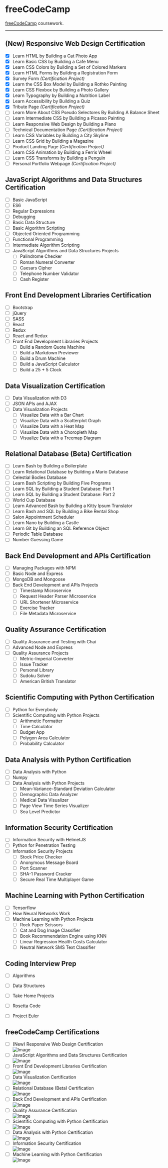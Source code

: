 # freeCodeCamp
[freeCodeCamp](https://www.freecodecamp.org/) coursework.

***

## (New) Responsive Web Design Certification
  - [X] Learn HTML by Building a Cat Photo App
  - [X] Learn Basic CSS by Building a Cafe Menu
  - [X] Learn CSS Colors by Building a Set of Colored Markers
  - [X] Learn HTML Forms by Building a Registration Form
  - [X] Survey Form *(Certification Project)*
  - [X] Learn the CSS Box Model by Building a Rothko Painting
  - [X] Learn CSS Flexbox by Building a Photo Gallery
  - [X] Learn Typography by Building a Nutrition Label
  - [X] Learn Accessibility by Building a Quiz
  - [X] Tribute Page *(Certification Project)*
  - [ ] Learn More About CSS Pseudo Selectores By Building A Balance Sheet
  - [ ] Learn Intermediate CSS by Building a Picasso Painting
  - [ ] Learn Responsive Web Design by Building a Piano
  - [ ] Technical Documentation Page *(Certification Project)*
  - [ ] Learn CSS Variables by Building a City Skyline
  - [ ] Learn CSS Grid by Building a Magazine
  - [ ] Product Landing Page *(Certification Project)*
  - [ ] Learn CSS Animation by Building a Ferris Wheel
  - [ ] Learn CSS Transforms by Building a Penguin
  - [ ] Personal Portfolio Webpage *(Certification Project)*

## JavaScript Algorithms and Data Structures Certification
  - [ ] Basic JavaScript
  - [ ] ES6
  - [ ] Regular Expressions
  - [ ] Debugging
  - [ ] Basic Data Structure
  - [ ] Basic Algorithm Scripting
  - [ ] Objected Oriented Programming
  - [ ] Functional Programming
  - [ ] Intermediate Algorithm Scripting
  - [ ] JavaScript Algorithms and Data Structures Projects
    - [ ] Palindrome Checker
    - [ ] Roman Numeral Converter
    - [ ] Caesars Cipher
    - [ ] Telephone Number Validator
    - [ ] Cash Register

## Front End Development Libraries Certification
  - [ ] Bootstrap
  - [ ] jQuery
  - [ ] SASS
  - [ ] React
  - [ ] Redux
  - [ ] React and Redux
  - [ ] Front End Development Libraries Projects
    - [ ] Build a Random Quote Machine
    - [ ] Build a Markdown Previewer
    - [ ] Build a Drum Machine
    - [ ] Build a JavaScript Calculator
    - [ ] Build a 25 + 5 Clock

## Data Visualization Certification
  - [ ] Data Visualization with D3
  - [ ] JSON APIs and AJAX
  - [ ] Data Visualization Projects
    - [ ] Visualize Data with a Bar Chart
    - [ ] Visualize Data with a Scatterplot Graph
    - [ ] Visualize Data with a Heat Map
    - [ ] Visualize Data with a Choropleth Map
    - [ ] Visualize Data with a Treemap Diagram

## Relational Database (Beta) Certification
  - [ ] Learn Bash by Building a Boilerplate
  - [ ] Learn Relational Database by Building a Mario Database
  - [ ] Celestial Bodies Database
  - [ ] Learn Bash Scripting by Building Five Programs
  - [ ] Learn SQL by Building a Student Database: Part 1
  - [ ] Learn SQL by Building a Student Database: Part 2
  - [ ] World Cup Database
  - [ ] Learn Advanced Bash by Building a Kitty Ipsum Translator
  - [ ] Learn Bash and SQL by Building a Bike Rental Shop
  - [ ] Salon Appointment Scheduler
  - [ ] Learn Nano by Building a Castle
  - [ ] Learn Git by Building an SQL Reference Object
  - [ ] Periodic Table Database
  - [ ] Number Guessing Game

## Back End Development and APIs Certification
  - [ ] Managing Packages with NPM
  - [ ] Basic Node and Express
  - [ ] MongoDB and Mongoose
  - [ ] Back End Development and APIs Projects
    - [ ] Timestamp Microservice
    - [ ] Request Header Parser Microservice
    - [ ] URL Shortener Microservice
    - [ ] Exercise Tracker
    - [ ] File Metadata Microservice

## Quality Assurance Certification
  - [ ] Quality Assurance and Testing with Chai
  - [ ] Advanced Node and Express
  - [ ] Quality Assurance Projects
    - [ ] Metric-Imperial Converter
    - [ ] Issue Tracker
    - [ ] Personal Library
    - [ ] Sudoku Solver
    - [ ] American British Translator

## Scientific Computing with Python Certification
  - [ ] Python for Everybody
  - [ ] Scientific Computing with Python Projects
    - [ ] Arithmetic Formatter
    - [ ] Time Calculator
    - [ ] Budget App
    - [ ] Polygon Area Calculator
    - [ ] Probability Calculator

## Data Analysis with Python Certification
  - [ ] Data Analysis with Python
  - [ ] Numpy
  - [ ] Data Analysis with Python Projects
    - [ ] Mean-Variance-Standard Deviation Calculator
    - [ ] Demographic Data Analyzer
    - [ ] Medical Data Visualizer
    - [ ] Page View Time Series Visualizer
    - [ ] Sea Level Predictor

## Information Security Certification
  - [ ] Information Security with HelmetJS
  - [ ] Python for Penetration Testing
  - [ ] Information Security Projects
    - [ ] Stock Price Checker
    - [ ] Anonymous Message Board
    - [ ] Port Scanner
    - [ ] SHA-1 Password Cracker
    - [ ] Secure Real Time Multiplayer Game

## Machine Learning with Python Certification
  - [ ] Tensorflow
  - [ ] How Neural Networks Work
  - [ ] Machine Learning with Python Projects
    - [ ] Rock Paper Scissors
    - [ ] Cat and Dog Image Classifier
    - [ ] Book Recommendation Engine using KNN
    - [ ] Linear Regression Health Costs Calculator
    - [ ] Neutral Network SMS Text Classifier

## Coding Interview Prep
  - [ ] Algorithms
  - [ ] Data Structures
  - [ ] Take Home Projects
  - [ ] Rosetta Code
  - [ ] Project Euler
 
 
 
## freeCodeCamp Certifications
- [ ] (New) Responsive Web Design Certification <br> ![Image](https://.png)
- [ ] JavaScript Algorithms and Data Structures Certification <br> ![Image](https://.png)
- [ ] Front End Development Libraries Certification <br> ![Image](https://.png)
- [ ] Data Visualization Certification <br> ![Image](https://.png)
- [ ] Relational Database (Beta) Certification <br> ![Image](https://.png)
- [ ] Back End Development and APIs Certification <br> ![Image](https://.png)
- [ ] Quality Assurance Certification <br> ![Image](https://.png)
- [ ] Scientific Computing with Python Certification <br> ![Image](https://.png)
- [ ] Data Analysis with Python Certification <br> ![Image](https://.png)
- [ ] Information Security Certification <br> ![Image](https://.png)
- [ ] Machine Learning with Python Certification <br> ![Image](https://.png)
